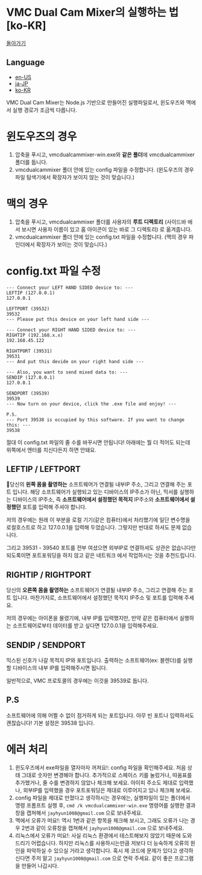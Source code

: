 # VMC Dual Cam Mixer의 실행하는 법 [ko-KR]

[돌아가기](./?p=vmcmixer_ko)

## Language
* [en-US](./?p=vmcmixer_run_en)
* [ja-JP](./?p=vmcmixer_run_ja)
* [ko-KR](./?p=vmcmixer_run_ko)

VMC Dual Cam Mixer는 Node.js 기반으로 만들어진 실행파일로서, 윈도우즈와 맥에서 실행 경로가 조금씩 다릅니다.

# 윈도우즈의 경우

1. 압축을 푸시고, vmcdualcammixer-win.exe와 **같은 폴더**에 vmcdualcammixer 폴더를 둡니다.
2. vmcdualcammixer 폴더 안에 있는 config 파일을 수정합니다. (윈도우즈의 경우 파일 탐색기에서 확장자가 보이지 않는 것이 맞습니다.)

# 맥의 경우

1. 압축을 푸시고, vmcdualcammixer 폴더를 사용자의 **루트 디렉토리** (사이드바 에서 보시면 사용자 이름이 있고 홈 아이콘이 있는 바로 그 디렉토리) 로 옮겨줍니다.
2. vmcdualcammixer 폴더 안에 있는 config.txt 파일을 수정합니다. (맥의 경우 파인더에서 확장자가 보이는 것이 맞습니다.)

# config.txt 파일 수정

```
--- Connect your LEFT HAND SIDED device to: ---
LEFTIP (127.0.0.1)
127.0.0.1

LEFTPORT (39532)
39532
--- Please put this device on your left hand side ---

--- Connect your RIGHT HAND SIDED device to: ---
RIGHTIP (192.168.x.x)
192.168.45.122

RIGHTPORT (39531)
39531
--- And put this devide on your right hand side ---

--- Also, you want to send mixed data to: ---
SENDIP (127.0.0.1)
127.0.0.1

SENDPORT (39539)
39539
--- Now turn on your device, click the .exe file and enjoy! ---

P.S.
--- Port 39538 is occupied by this software. If you want to change this: ---
39538
```

절대 이 config.txt 파일의 줄 수를 바꾸시면 안됩니다! 아래에는 뭘 더 적어도 되는데 위쪽에서 엔터를 치신다든지 하면 안돼요.

## LEFTIP / LEFTPORT

당신의 **왼쪽 몸을 촬영하는** 소프트웨어가 연결될 내부IP 주소, 그리고 연결해 주는 포트 입니다.
해당 소프트웨어가 실행되고 있는 디바이스의 IP주소가 아닌, 믹서를 실행하는 디바이스의 IP주소, 즉 **소프트웨어에서 설정했던 목적지** IP주소와 **소프트웨어에서 설정했던** 포트를 입력해 주셔야 합니다.

저의 경우에는 원래 이 부분을 로컬 기기(같은 컴퓨터)에서 처리했기에 일단 변수명을 로컬호스트로 하고 127.0.0.1을 입력해 두었습니다. 그렇지만 반대로 하셔도 문제 없습니다.

그리고 39531 - 39540 포트를 전부 여셨으면 외부IP로 연결하셔도 상관은 없습니다만 되도록이면 포트포워딩을 하지 않고 같은 네트워크 에서 작업하시는 것을 추천드립니다.

## RIGHTIP / RIGHTPORT

당신의 **오른쪽 몸을 촬영하는** 소프트웨어가 연결될 내부IP 주소, 그리고 연결해 주는 포트 입니다.
마찬가지로, 소프트웨어에서 설정했던 목적지 IP주소 및 포트를 입력해 주세요.

저의 경우에는 아이폰을 물렸기에, 내부 IP를 입력했지만, 만약 같은 컴퓨터에서 실행하는 소프트웨어로부터 데이터를 받고 싶다면 127.0.0.1을 입력해주세요.

## SENDIP / SENDPORT

믹스된 신호가 나갈 목적지 IP와 포트입니다. 출력하는 소프트웨어(ex: 블렌더)를 실행할 디바이스의 내부 IP를 입력해주시면 됩니다.

일반적으로, VMC 프로토콜의 경우에는 이것을 39539로 둡니다.

## P.S

소프트웨어에 의해 어쩔 수 없이 점거하게 되는 포트입니다. 아무 빈 포트나 입력하셔도 괜찮습니다! 기본 설정은 39538 입니다.

# 에러 처리

1. 윈도우즈에서 exe파일을 열자마자 꺼져요!: config 파일을 확인해주세요. 처음 상태 그대로 숫자만 변경해야 합니다. 추가적으로 스페이스 키를 눌렀거나, 따옴표를 추가했거나, 줄 수를 변경하지 않았나 체크해 보세요. 아이피 주소도 제대로 입력했나, 외부IP를 입력했을 경우 포트포워딩은 제대로 이루어지고 있나 체크해 보세요.
2. config 파일을 제대로 만졌다고 생각하시는 경우에는, 실행파일이 있는 폴더에서 명령 프롬프트 실행 후, `cmd /k vmcdualcammixer-win.exe` 명령어를 실행한 결과창을 캡쳐해서 `jayhyun1008@gmail.com` 으로 보내주세요.
3. 맥에서 오류가 떠요!: 역시 1번과 같은 항목을 체크해 보시고, 그래도 오류가 나는 경우 2번과 같이 오류창을 캡쳐해서 `jayhyun1008@gmail.com` 으로 보내주세요.
4. 리눅스에서 오류가 떠요!: 사실 리눅스 환경에서 테스트해보지 않았기 때문에 도와드리기 어렵습니다. 하지만 리눅스를 사용하시는만큼 저보다 더 능숙하게 오류의 원인을 파악하실 수 있으실 거라고 생각합니다. 혹시 제 코드에 문제가 있다고 생각하신다면 주저 말고 `jayhyun1008@gmail.com` 으로 연락 주세요. 같이 좋은 프로그램을 만들어 나갑시다.